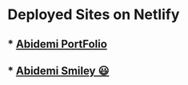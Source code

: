 # Deployed Sites on Netlify

## * [Abidemi PortFolio](https://abidemi.netlify)
## * [Abidemi Smiley :smiley:](https://abidemi-smiley.netlify)